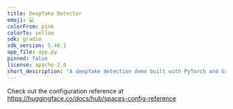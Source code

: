 ```yaml
---
title: Deepfake Detector
emoji: 💻
colorFrom: pink
colorTo: yellow
sdk: gradio
sdk_version: 5.46.1
app_file: app.py
pinned: false
license: apache-2.0
short_description: 'A deepfake detection demo built with PyTorch and Gradio. '
---
```


Check out the configuration reference at https://huggingface.co/docs/hub/spaces-config-reference

